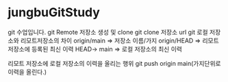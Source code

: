 # jungbuGitStudy
git 수업입니다.
git Remote 저장소 생성 및 clone
git clone 저장소 url
git 로컬 저장소와 리모트저장소의 차이
origin/main =>  저장소 이름/가지
origin/HEAD => 리모트저장소에 등록된 최신 이력
HEAD-> main => 로컬 저장소의 최신 이력

리모트 저장소에 로컬 저장소의 이력을 올리는 행위
git push origin main(가지단위로 이력을 올린다.)
